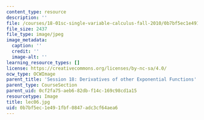 ```yaml
---
content_type: resource
description: ''
file: /courses/18-01sc-single-variable-calculus-fall-2010/0b7bf5ec1e491fbf0847adc3cf64aea6_lec06.jpg
file_size: 2437
file_type: image/jpeg
image_metadata:
  caption: ''
  credit: ''
  image-alt: ''
learning_resource_types: []
license: https://creativecommons.org/licenses/by-nc-sa/4.0/
ocw_type: OCWImage
parent_title: 'Session 18: Derivatives of other Exponential Functions'
parent_type: CourseSection
parent_uid: 0cf2fa75-aeb6-82db-f14c-169c98cd1a15
resourcetype: Image
title: lec06.jpg
uid: 0b7bf5ec-1e49-1fbf-0847-adc3cf64aea6
---
```

